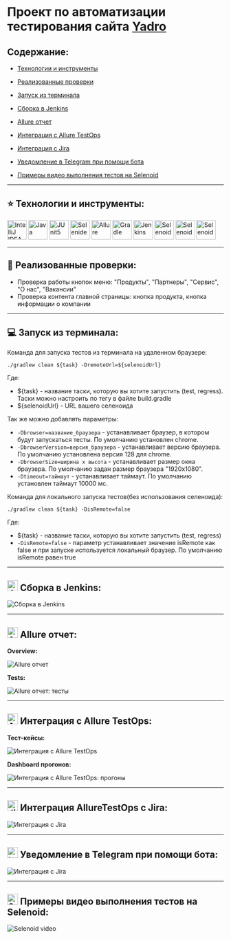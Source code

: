 
# Проект по автоматизации тестирования сайта [Yadro](https://yadro.com/)  


## **Содержание:**

* [Технологии и инструменты](#star-технологии-и-инструменты)

* [Реализованные проверки](#open_file_folder-реализованные-проверки)

* [Запуск из терминала](#computer-запуск-из-терминала)

* [Сборка в Jenkins](#img-width25-altjenkins-srcmediaiconsjenkinssvg-сборка-в-jenkins)

* [Allure отчет](#img-width25-altallure-srcmediaiconsalluresvg-allure-отчет)

* [Интеграция с Allure TestOps](#img-width25-altalluretestops-srcmediaiconsallure_tosvg-интеграция-с-allure-testops)

* [Интеграция с Jira](#img-width25-altjira-srcmediaiconsjirasvg-интеграция-alluretestops-с-jira)

* [Уведомление в Telegram при помощи бота](#img-width25-alttelegram-srcmediaiconstelegramsvg-уведомление-в-telegram-при-помощи-бота)

* [Примеры видео выполнения тестов на Selenoid](#img-width25-altselenoid-srcmediaiconsselenoidsvg-примеры-видео-выполнения-тестов-на-selenoid)  


---
## :star: Технологии и инструменты:

<p>
<img width="45" alt="IntelliJ IDEA" src="media/icons/Idea.svg">
<img width="45" alt="Java" src="media/icons/java.svg">
<img width="45" alt="JUnit5" src="media/icons/Junit5.svg">
<img width="45" alt="Selenide" src="media/icons/Selenide.svg">
<img width="45" alt="Allure" src="media/icons/Allure.svg">
<img width="45" alt="Gradle" src="media/icons/gradle-original.svg">
<img width="45" alt="Jenkins" src="media/icons/jenkins.svg">
<img width="45" alt="Selenoid" src="media/icons/Selenoid.svg">
<img width="45" alt="Selenoid" src="media/icons/Allure_TO.svg">
<img width="45" alt="Selenoid" src="media/icons/jira.svg">
</p>  


---
## :open_file_folder: Реализованные проверки:

- Проверка работы кнопок меню: "Продукты", "Партнеры", "Сервис", "О нас", "Вакансии"
- Проверка контента главной страницы: кнопка продукта, кнопка информации о компании  


---
## :computer: Запуск из терминала:

<p>Команда для запуска тестов из терминала на удаленном браузере:</p>

```
./gradlew clean ${task} -DremoteUrl=${selenoidUrl}
```

Где: 
- ${task} - название таски, которую вы хотите запустить (test, regress). Таски можно настроить по тегу в файле build.gradle
- ${selenoidUrl} - URL вашего селеноида

Так же можно добавлять параметры:
- `-Dbrowser=название_браузера` - устанавливает браузер, в котором будут запускаться тесты. По умолчанию установлен chrome.
- `-DbrowserVersion=версия_браузера` - устанавливает версию браузера. По умолчанию установлена версия 128 для chrome.
- `-DbrowserSize=ширина x высота` - устанавливает размер окна браузера. По умолчанию задан размер браузера "1920x1080".
- `-Dtimeout=таймаут` - устанавливает таймаут. По умолчанию установлен таймаут 10000 мс.


Команда для локального запуска тестов(без использования селеноида):

```
./gradlew clean ${task} -DisRemote=false
```
Где:
- ${task} - название таски, которую вы хотите запустить (test, regress)
- `-DisRemote=false` - параметр устанавливает значение isRemote как false и при запуске используется локальный браузер. По умолчанию isRemote равен true


---
## <img width="25" alt="Jenkins" src="media/icons/jenkins.svg"> Сборка в Jenkins:

<img alt="Сборка в Jenkins" src="media/images/jenkins.png">  


---
## <img width="25" alt="Allure" src="media/icons/Allure.svg"> Allure отчет:

**Overview:**

<img alt="Allure отчет" src="media/images/allure.png">


**Tests:**

<img alt="Allure отчет: тесты" src="media/images/allure-tests.png">  


---
## <img width="25" alt="AllureTestOps" src="media/icons/Allure_TO.svg"> Интеграция с Allure TestOps:

**Тест-кейсы:**

<img alt="Интеграция с Allure TestOps" src="media/images/AllureTestOps.png">


**Dashboard прогонов:**

<img alt="Интеграция с Allure TestOps: прогоны" src="media/images/AllureTestOps-прогоны.png">  


---
## <img width="25" alt="Jira" src="media/icons/jira.svg"> Интеграция AllureTestOps с Jira:

<img alt="Интеграция с Jira" src="media/images/jira.png">  


---
## <img width="25" alt="telegram" src="media/icons/telegram.svg"> Уведомление в Telegram при помощи бота:

<img alt="Интеграция с Jira" src="media/images/telegram.png">


---
## <img width="25" alt="Selenoid" src="media/icons/Selenoid.svg"> Примеры видео выполнения тестов на Selenoid:

<img alt="Selenoid video" src="media/gifs/selenoid-video.gif"> 